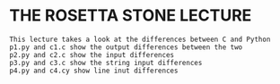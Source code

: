 # THE ROSETTA STONE LECTURE

	This lecture takes a look at the differences between C and Python		
	p1.py and c1.c show the output differences between the two
	p2.py and c2.c show the input differences
	p3.py and c3.c show the string input differences
	p4.py and c4.cy show line inut differences
